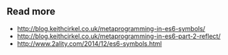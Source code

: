 ## Read more
- http://blog.keithcirkel.co.uk/metaprogramming-in-es6-symbols/
- http://blog.keithcirkel.co.uk/metaprogramming-in-es6-part-2-reflect/
- http://www.2ality.com/2014/12/es6-symbols.html
